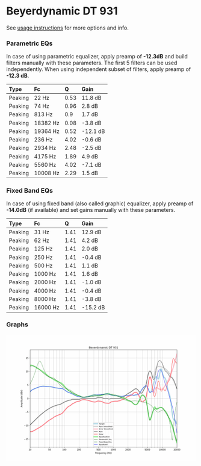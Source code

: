 # Beyerdynamic DT 931
See [usage instructions](https://github.com/jaakkopasanen/AutoEq#usage) for more options and info.

### Parametric EQs
In case of using parametric equalizer, apply preamp of **-12.3dB** and build filters manually
with these parameters. The first 5 filters can be used independently.
When using independent subset of filters, apply preamp of **-12.3 dB**.

| Type    | Fc       |    Q | Gain     |
|:--------|:---------|:-----|:---------|
| Peaking | 22 Hz    | 0.53 | 11.8 dB  |
| Peaking | 74 Hz    | 0.96 | 2.8 dB   |
| Peaking | 813 Hz   | 0.9  | 1.7 dB   |
| Peaking | 18382 Hz | 0.08 | -3.8 dB  |
| Peaking | 19364 Hz | 0.52 | -12.1 dB |
| Peaking | 236 Hz   | 4.02 | -0.6 dB  |
| Peaking | 2934 Hz  | 2.48 | -2.5 dB  |
| Peaking | 4175 Hz  | 1.89 | 4.9 dB   |
| Peaking | 5560 Hz  | 4.02 | -7.1 dB  |
| Peaking | 10008 Hz | 2.29 | 1.5 dB   |

### Fixed Band EQs
In case of using fixed band (also called graphic) equalizer, apply preamp of **-14.0dB**
(if available) and set gains manually with these parameters.

| Type    | Fc       |    Q | Gain     |
|:--------|:---------|:-----|:---------|
| Peaking | 31 Hz    | 1.41 | 12.9 dB  |
| Peaking | 62 Hz    | 1.41 | 4.2 dB   |
| Peaking | 125 Hz   | 1.41 | 2.0 dB   |
| Peaking | 250 Hz   | 1.41 | -0.4 dB  |
| Peaking | 500 Hz   | 1.41 | 1.1 dB   |
| Peaking | 1000 Hz  | 1.41 | 1.6 dB   |
| Peaking | 2000 Hz  | 1.41 | -1.0 dB  |
| Peaking | 4000 Hz  | 1.41 | -0.4 dB  |
| Peaking | 8000 Hz  | 1.41 | -3.8 dB  |
| Peaking | 16000 Hz | 1.41 | -15.2 dB |

### Graphs
![](./Beyerdynamic%20DT%20931.png)